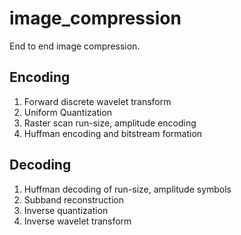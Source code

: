# image_compression

End to end image compression.
## Encoding
1. Forward discrete wavelet transform
2. Uniform Quantization
3. Raster scan run-size, amplitude encoding
4. Huffman encoding and bitstream formation

## Decoding
1. Huffman decoding of run-size, amplitude symbols
2. Subband reconstruction
3. Inverse quantization
4. Inverse wavelet transform
